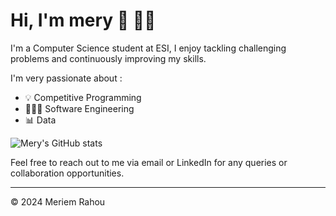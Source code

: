 # Hi, I'm mery 🎀 👋🏻 

I'm a Computer Science student at ESI, I enjoy tackling challenging problems and continuously improving my skills. 

I'm very passionate about : 
- 💡 Competitive Programming
- 👩🏻‍💻 Software Engineering
- 📊 Data


![Mery's GitHub stats](https://github-readme-stats.vercel.app/api?username=meryrahou&hide=prs,issues&show_icons=true&rank_icon=github&custom_title=Mery's_Stats&theme=dracula)


Feel free to reach out to me via email or LinkedIn for any queries or collaboration opportunities.

---
© 2024 Meriem Rahou
